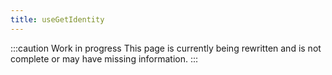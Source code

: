 ```yaml
---
title: useGetIdentity
---
```


:::caution Work in progress
This page is currently being rewritten and is not complete or may have missing information.
:::